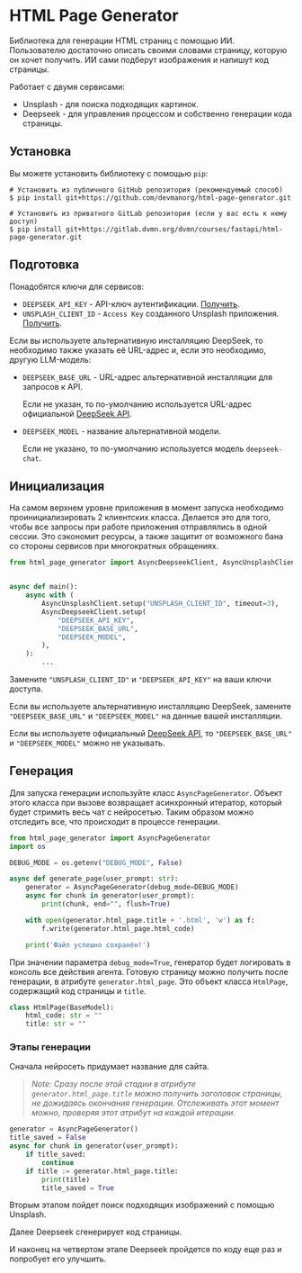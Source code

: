 # HTML Page Generator

Библиотека для генерации HTML страниц с помощью ИИ. Пользователю достаточно описать своими словами страницу,
которую он хочет получить. ИИ сами подберут изображения и напишут код страницы.

Работает с двумя сервисами:
- Unsplash - для поиска подходящих картинок.
- Deepseek - для управления процессом и собственно генерации кода страницы.

## Установка

Вы можете установить библиотеку с помощью `pip`:
```shell
# Установить из публичного GitHub репозитория (рекомендуемый способ)
$ pip install git+https://github.com/devmanorg/html-page-generator.git

# Установить из приватного GitLab репозитория (если у вас есть к нему доступ)
$ pip install git+https://gitlab.dvmn.org/dvmn/courses/fastapi/html-page-generator.git
```

## Подготовка

Понадобятся ключи для сервисов:

- `DEEPSEEK_API_KEY` - API-ключ аутентификации. [Получить](https://api-docs.deepseek.com/).
- `UNSPLASH_CLIENT_ID` - `Access Key` созданного Unsplash приложения. [Получить](https://unsplash.com/documentation#creating-a-developer-account).

Если вы используете альтернативную инсталляцию DeepSeek, то необходимо также указать её URL-адрес и, если это необходимо, другую LLM-модель:
- `DEEPSEEK_BASE_URL` - URL-адрес альтернативной инсталляции для запросов к API.

  Если не указан, то по-умолчанию используется URL-адрес официальной [DeepSeek API](https://api-docs.deepseek.com/).

- `DEEPSEEK_MODEL` - название альтернативной модели.
  
  Если не указано, то по-умолчанию используется модель `deepseek-chat`.

## Инициализация

На самом верхнем уровне приложения в момент запуска необходимо проинициализировать 2 клиентских класса.
Делается это для того, чтобы все запросы при работе приложения отправлялись в одной сессии.
Это сэкономит ресурсы, а также защитит от возможного бана со стороны сервисов при многократных обращениях.

```python
from html_page_generator import AsyncDeepseekClient, AsyncUnsplashClient


async def main():
    async with (
        AsyncUnsplashClient.setup("UNSPLASH_CLIENT_ID", timeout=3),
        AsyncDeepseekClient.setup(
            "DEEPSEEK_API_KEY",
            "DEEPSEEK_BASE_URL",
            "DEEPSEEK_MODEL",
        ),
    ):
        ...
```
Замените `"UNSPLASH_CLIENT_ID"` и `"DEEPSEEK_API_KEY"` на ваши ключи доступа.

Если вы используете альтернативную инсталляцию DeepSeek, замените `"DEEPSEEK_BASE_URL"` и `"DEEPSEEK_MODEL"` на данные вашей инсталляции.

Если вы используете официальный [DeepSeek API](https://api-docs.deepseek.com/), то `"DEEPSEEK_BASE_URL"` и `"DEEPSEEK_MODEL"` можно не указывать.

## Генерация

Для запуска генерации используйте класс `AsyncPageGenerator`.
Объект этого класса при вызове возвращает асинхронный итератор, который будет стримить весь чат с нейросетью.
Таким образом можно отследить все, что происходит в процессе генерации.

```python
from html_page_generator import AsyncPageGenerator
import os

DEBUG_MODE = os.getenv("DEBUG_MODE", False)

async def generate_page(user_prompt: str):
    generator = AsyncPageGenerator(debug_mode=DEBUG_MODE)
    async for chunk in generator(user_prompt):
        print(chunk, end="", flush=True)

    with open(generator.html_page.title + '.html', 'w') as f:
        f.write(generator.html_page.html_code)

    print('Файл успешно сохранён!')
```

При значении параметра `debug_mode=True`, генератор будет логировать в консоль все действия агента.
Готовую страницу можно получить после генерации, в атрибуте `generator.html_page`.
Это объект класса `HtmlPage`, содержащий код страницы и `title`.

```python
class HtmlPage(BaseModel):
    html_code: str = ""
    title: str = ""
```

### Этапы генерации

Сначала нейросеть придумает название для сайта.

> *Note: Сразу после этой стадии в атрибуте `generator.html_page.title` можно получить заголовок страницы,
> не дожидаясь окончания генерации. Отслеживать этот момент можно, проверяя этот атрибут на каждой итерации.*

```python
generator = AsyncPageGenerator()
title_saved = False
async for chunk in generator(user_prompt):
    if title_saved:
        continue
    if title := generator.html_page.title:
        print(title)
        title_saved = True
```

Вторым этапом пойдет поиск подходящих изображений с помощью Unsplash.

Далее Deepseek сгенерирует код страницы.

И наконец на четвертом этапе Deepseek пройдется по коду еще раз и попробует его улучшить.
